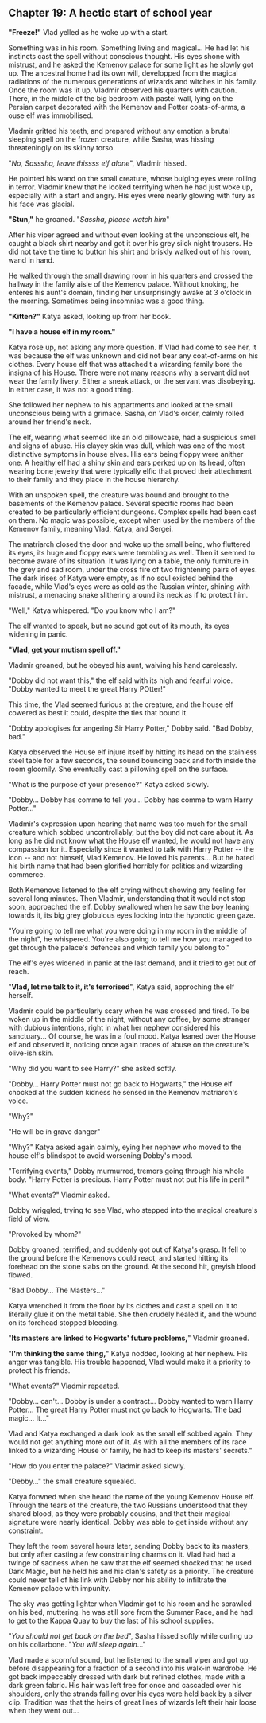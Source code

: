 ## Chapter 19: A hectic start of school year

**"Freeze!"** Vlad yelled as he woke up with a start.

Something was in his room.
Something living and magical...
He had let his instincts cast the spell without conscious thought.
His eyes shone with mistrust, and he asked the Kemenov palace for some light as he slowly got up.
The ancestral home had its own will, developped from the magical radiations of the numerous generations of wizards and witches in his family.
Once the room was lit up, Vladmir observed his quarters with caution.
There, in the middle of the big bedroom with pastel wall, lying on the Persian carpet decorated with the Kemenov and Potter coats-of-arms, a ouse elf was immobilised.

Vladmir gritted his teeth, and prepared without any emotion a brutal sleeping spell on the frozen creature, while Sasha, was hissing threateningly on its skinny torso.

"_No, Sasssha, leave thissss elf alone_", Vladmir hissed.

He pointed his wand on the small creature, whose bulging eyes were rolling in terror.
Vladmir knew that he looked terrifying when he had just woke up, especially with a start and angry.
His eyes were nearly glowing with fury as his face was glacial.

**"Stun,"** he groaned. "_Sassha, please watch him_"

After his viper agreed and without even looking at the unconscious elf, he caught a black shirt nearby and got it over his grey silck night trousers.
He did not take the time to button his shirt and briskly walked out of his room, wand in hand.

He walked through the small drawing room in his quarters and crossed the hallway in the family aisle of the Kemenov palace.
Without knoking, he enteres his aunt's domain, finding her unsurprisingly awake at 3 o'clock in the morning.
Sometimes being insomniac was a good thing.

**"Kitten?"** Katya asked, looking up from her book.

**"I have a house elf in my room."**

Katya rose up, not asking any more question.
If Vlad had come to see her, it was because the elf was unknown and did not bear any coat-of-arms on his clothes.
Every house elf that was attached t a wizarding family bore the insigna of his House.
There were not many reasons why a servant did not wear the family livery.
Either a sneak attack, or the servant was disobeying.
In either case, it was not a good thing.

She followed her nephew to his appartments and looked at the small unconscious being with a grimace.
Sasha, on Vlad's order, calmly rolled around her friend's neck.

The elf, wearing what seemed like an old pillowcase, had a suspicious smell and signs of abuse.
His clayey skin was dull, which was one of the most distinctive symptoms in house elves.
His ears being floppy were anither one.
A healthy elf had a shiny skin and ears perked up on its head, often wearing bone jewelry that were typically elfic that proved their attechment to their family and they place in the house hierarchy.

With an unspoken spell, the creature was bound and brought to the basements of the Kemenov palace.
Several specific rooms had been created to be particularly efficient dungeons.
Complex spells had been cast on them.
No magic was possible, except when used by the members of the Kemenov family, meaning Vlad, Katya, and Sergei.

The matriarch closed the door and woke up the small being, who fluttered its eyes, its huge and floppy ears were trembling as well.
Then it seemed to become aware of its situation.
It was lying on a table, the only furniture in the grey and sad room, under the cross fire of two frightening pairs of eyes.
The dark irises of Katya were empty, as if no soul existed behind the facade, while Vlad's eyes were as cold as the Russian winter, shining with mistrust, a menacing snake slithering around its neck as if to protect him.

"Well," Katya whispered. "Do you know who I am?"

The elf wanted to speak, but no sound got out of its mouth, its eyes widening in panic.

**"Vlad, get your mutism spell off."**

Vladmir groaned, but he obeyed his aunt, waiving his hand carelessly.

"Dobby did not want this," the elf said with its high and fearful voice. "Dobby wanted to meet the great Harry POtter!"

This time, the Vlad seemed furious at the creature, and the house elf cowered as best it could, despite the ties that bound it.

"Dobby apologises for angering Sir Harry Potter," Dobby said.
"Bad Dobby, bad."

Katya observed the House elf injure itself by hitting its head on the stainless steel table for a few seconds, the sound bouncing back and forth inside the room gloomily.
She eventually cast a pillowing spell on the surface.

"What is the purpose of your presence?" Katya asked slowly.

"Dobby... Dobby has comme to tell you... Dobby has comme to warn Harry Potter..."

Vladmir's expression upon hearing that name was too much for the small creature which sobbed uncontrollably, but the boy did not care about it.
As long as he did not know what the House elf wanted, he would not have any compassion for it.
Especially since it wanted to talk with Harry Potter -- the icon -- and not himself, Vlad Kemenov.
He loved his parents...
But he hated his birth name that had been glorified horribly for politics and wizarding commerce.

Both Kemenovs listened to the elf crying without showing any feeling for several long minutes.
Then Vladmir, understanding that it would not stop soon, approached the elf.
Dobby swallowed when he saw the boy leaning towards it, its big grey globulous eyes locking into the hypnotic green gaze.

"You're going to tell me what you were doing in my room in the middle of the night", he whispered.
You're also going to tell me how you managed to get through the palace's defences and which family you belong to."

The elf's eyes widened in panic at the last demand, and it tried to get out of reach.

"**Vlad, let me talk to it, it's terrorised**", Katya said, approching the elf herself.

Vladmir could be particularly scary when he was crossed and tired.
To be woken up in the middle of the night, without any coffee, by some stranger with dubious intentions, right in what her nephew considered his sanctuary...
Of course, he was in a foul mood.
Katya leaned over the House elf and observed it, noticing once again traces of abuse on the creature's olive-ish skin.

"Why did you want to see Harry?" she asked softly.

"Dobby... Harry Potter must not go back to Hogwarts," the House elf chocked at the sudden kidness he sensed in the Kemenov matriarch's voice.

"Why?"

"He will be in grave danger"

"Why?" Katya asked again calmly, eying her nephew who moved to the house elf's blindspot to avoid worsening Dobby's mood.

"Terrifying events," Dobby murmurred, tremors going through his whole body.
"Harry Potter is precious.
Harry Potter must not put his life in peril!"

"What events?" Vladmir asked.

Dobby wriggled, trying to see Vlad, who stepped into the magical creature's field of view.

"Provoked by whom?"

Dobby groaned, terrified, and suddenly got out of Katya's grasp.
It fell to the ground before the Kemenovs could react, and started hitting its forehead on the stone slabs on the ground.
At the second hit, greyish blood flowed.

"Bad Dobby... The Masters..."

Katya wrenched it from the floor by its clothes and cast a spell on it to literally glue it on the metal table.
She then crudely healed it, and the wound on its forehead stopped bleeding.

"**Its masters are linked to Hogwarts' future problems,**" Vladmir groaned.

"**I'm thinking the same thing,**" Katya nodded, looking at her nephew.
His anger was tangible.
His trouble happened, Vlad would make it a priority to protect his friends.

"What events?" Vladmir repeated.

"Dobby... can't...
Dobby is under a contract...
Dobby wanted to warn Harry Potter...
The great Harry Potter must not go back to Hogwarts.
The bad magic... It..."

Vlad and Katya exchanged a dark look as the small elf sobbed again.
They would not get anything more out of it.
As with all the members of its race linked to a wizarding House or family, he had to keep its masters' secrets."

"How do you enter the palace?" Vladmir asked slowly.

"Debby..." the small creature squealed.

Katya forwned when she heard the name of the young Kemenov House elf.
Through the tears of the creature, the two Russians understood that they shared blood, as they were probably cousins, and that their magical signature were nearly identical.
Dobby was able to get inside without any constraint.

They left the room several hours later, sending Dobby back to its masters, but only after casting a few constraining charms on it.
Vlad had had a twinge of sadness when he saw that the elf seemed shocked that he used Dark Magic, but he held his and his clan's safety as a priority.
The creature could never tell of his link with Debby nor his ability to infiltrate the Kemenov palace with impunity.

The sky was getting lighter when Vladmir got to his room and he sprawled on his bed, muttering.
he was still sore from the Summer Race, and he had to get to the Kappa Quay to buy the last of his school supplies.

"_You should not get back on the bed_", Sasha hissed softly while curling up on his collarbone.
"_You will sleep again_..."

Vlad made a scornful sound, but he listened to the small viper and got up, before disappearing for a fraction of a second into his walk-in wardrobe.
He got back impeccably dressed with dark but refined clothes, made with a dark green fabric.
His hair was left free for once and cascaded over his shoulders, only the strands falling over his eyes were held back by a silver clip.
Tradition was that the heirs of great lines of wizards left their hair loose when they went out...
